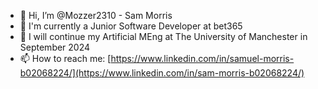 - 👋 Hi, I’m @Mozzer2310 - Sam Morris
- 🏢 I'm currently a Junior Software Developer at bet365
- 🌱 I will continue my Artificial MEng at The University of Manchester in September 2024
- 📫 How to reach me: [https://www.linkedin.com/in/samuel-morris-b02068224/](https://www.linkedin.com/in/sam-morris-b02068224/)
